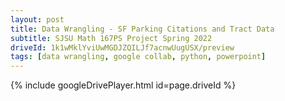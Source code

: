 ```yaml
---
layout: post
title: Data Wrangling - SF Parking Citations and Tract Data
subtitle: SJSU Math 167PS Project Spring 2022
driveId: 1k1wMklYviUwMGDJZQILJf7acnwUugUSX/preview
tags: [data wrangling, google collab, python, powerpoint]
---
```

{% include googleDrivePlayer.html id=page.driveId %}



